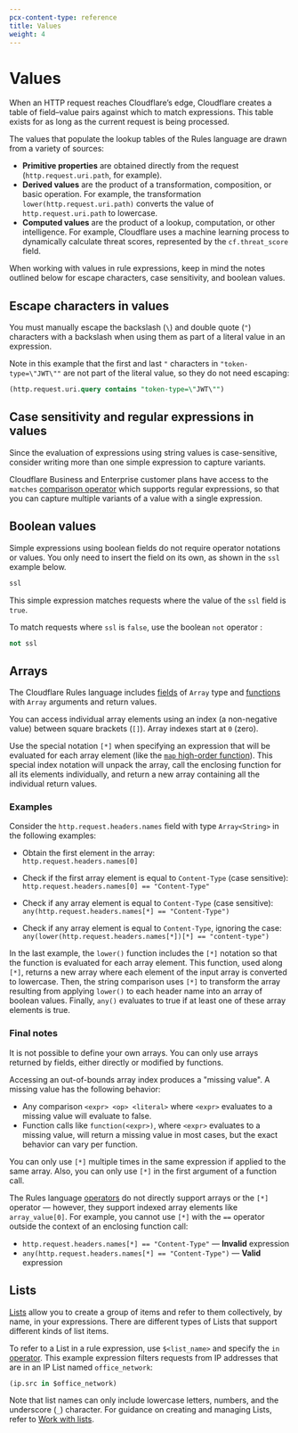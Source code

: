 ```yaml
---
pcx-content-type: reference
title: Values
weight: 4
---
```


# Values

When an HTTP request reaches Cloudflare’s edge, Cloudflare creates a table of field–value pairs against which to match expressions. This table exists for as long as the current request is being processed.

The values that populate the lookup tables of the Rules language are drawn from a variety of sources:

- **Primitive properties** are obtained directly from the request (`http.request.uri.path`, for example).
- **Derived values** are the product of a transformation, composition, or basic operation. For example, the transformation `lower(http.request.uri.path)` converts the value of `http.request.uri.path` to lowercase.
- **Computed values** are the product of a lookup, computation, or other intelligence. For example, Cloudflare uses a machine learning process to dynamically calculate threat scores, represented by the `cf.threat_score` field.

When working with values in rule expressions, keep in mind the notes outlined below for escape characters, case sensitivity, and boolean values.

## Escape characters in values

You must manually escape the backslash (`\`) and double quote (`"`) characters with a backslash when using them as part of a literal value in an expression.

Note in this example that the first and last `"` characters in `"token-type=\"JWT\""` are not part of the literal value, so they do not need escaping:

```sql
(http.request.uri.query contains "token-type=\"JWT\"")
```

## Case sensitivity and regular expressions in values

Since the evaluation of expressions using string values is case-sensitive, consider writing more than one simple expression to capture variants.

Cloudflare Business and Enterprise customer plans have access to the `matches` [comparison operator](/ruleset-engine/rules-language/operators/#comparison-operators) which supports regular expressions, so that you can capture multiple variants of a value with a single expression.

## Boolean values

Simple expressions using boolean fields do not require operator notations or values. You only need to insert the field on its own, as shown in the `ssl` example below.

```sql
ssl
```

This simple expression matches requests where the value of the `ssl` field is `true`.

To match requests where `ssl` is `false`, use the boolean `not` operator :

```sql
not ssl
```

## Arrays

The Cloudflare Rules language includes [fields](/ruleset-engine/rules-language/fields/) of `Array` type and [functions](/ruleset-engine/rules-language/functions/) with `Array` arguments and return values.

You can access individual array elements using an index (a non-negative value) between square brackets (`[]`). Array indexes start at `0` (zero).

Use the special notation `[*]` when specifying an expression that will be evaluated for each array element (like the [`map` high-order function](<https://wikipedia.org/wiki/Map_(higher-order_function)>)). This special index notation will unpack the array, call the enclosing function for all its elements individually, and return a new array containing all the individual return values.

### Examples

Consider the `http.request.headers.names` field with type `Array<String>` in the following examples:

- Obtain the first element in the array:<br/>
  `http.request.headers.names[0]`

- Check if the first array element is equal to `Content-Type` (case sensitive):<br/>
  `http.request.headers.names[0] == "Content-Type"`

- Check if any array element is equal to `Content-Type` (case sensitive):<br/>
  `any(http.request.headers.names[*] == "Content-Type")`

- Check if any array element is equal to `Content-Type`, ignoring the case:<br/>
  `any(lower(http.request.headers.names[*])[*] == "content-type")`

In the last example, the `lower()` function includes the `[*]` notation so that the function is evaluated for each array element. This function, used along `[*]`, returns a new array where each element of the input array is converted to lowercase. Then, the string comparison uses `[*]` to transform the array resulting from applying `lower()` to each header name into an array of boolean values. Finally, `any()` evaluates to true if at least one of these array elements is true.

### Final notes

It is not possible to define your own arrays. You can only use arrays returned by fields, either directly or modified by functions.

Accessing an out-of-bounds array index produces a "missing value". A missing value has the following behavior:

- Any comparison `<expr> <op> <literal>` where `<expr>` evaluates to a missing value will evaluate to false.
- Function calls like `function(<expr>)`, where `<expr>` evaluates to a missing value, will return a missing value in most cases, but the exact behavior can vary per function.

You can only use `[*]` multiple times in the same expression if applied to the same array. Also, you can only use `[*]` in the first argument of a function call.

The Rules language [operators](/ruleset-engine/rules-language/operators/) do not directly support arrays or the `[*]` operator — however, they support indexed array elements like `array_value[0]`. For example, you cannot use `[*]` with the `==` operator outside the context of an enclosing function call:

- `http.request.headers.names[*] == "Content-Type"` — **Invalid** expression
- `any(http.request.headers.names[*] == "Content-Type")` — **Valid** expression

## Lists

[Lists](/firewall/cf-firewall-rules/rules-lists/) allow you to create a group of items and refer to them collectively, by name, in your expressions. There are different types of Lists that support different kinds of list items.

To refer to a List in a rule expression, use `$<list_name>` and specify the `in` [operator](/ruleset-engine/rules-language/operators/). This example expression filters requests from IP addresses that are in an IP List named `office_network`:

```sql
(ip.src in $office_network)
```

Note that list names can only include lowercase letters, numbers, and the underscore (`_`) character. For guidance on creating and managing Lists, refer to [Work with lists](/firewall/cf-dashboard/rules-lists/manage-lists/).
